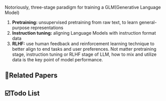 Notoriously, three-stage paradigm for training a GLM(Generative Language Model)
1. **Pretraining:** unsupervised pretraining from raw text, to learn general-purpose representations
2. **Instruction tuning:** aligning Language Models with instruction format data
4. **RLHF:** use human feedback and reinforcement learning technique to better align to end tasks and user preferences.
Not matter pretraining stage, instruction tuning or RLHF stage of LLM, how to mix and utilize data is the key point of model performance. 



## 📃Related Papers






## ☑️Todo List
